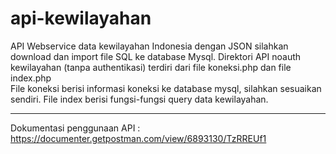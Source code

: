 # api-kewilayahan
API Webservice data kewilayahan Indonesia dengan JSON
silahkan download dan import file SQL ke database Mysql. 
Direktori API noauth kewilayahan (tanpa authentikasi) terdiri dari file koneksi.php dan file index.php<br>
File koneksi berisi informasi koneksi ke database mysql, silahkan sesuaikan sendiri. File index berisi fungsi-fungsi query data kewilayahan.<hr>
Dokumentasi penggunaan API : https://documenter.getpostman.com/view/6893130/TzRREUf1
